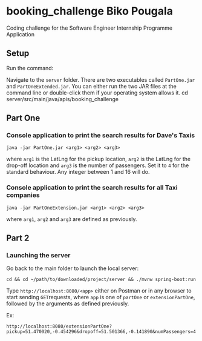 # booking_challenge Biko Pougala 
Coding challenge for the Software Engineer Internship Programme Application


## Setup
Run the command: 

Navigate to the `server` folder. There are two executables called `PartOne.jar` and `PartOneExtended.jar`.
You can either run the two JAR files at the command line or double-click them if your operating system allows it. 
cd server/src/main/java/apis/booking_challenge

## Part One 
### Console application to print the search results for Dave's Taxis

```
java -jar PartOne.jar <arg1> <arg2> <arg3>
``` 
where `arg1` is the LatLng for the pickup location, `arg2` is the LatLng for the drop-off location and `arg3` is the number 
of passengers. Set it to `4` for the standard behaviour. Any integer between 1 and 16 will do. 

### Console application to print the search results for all Taxi companies

```
java -jar PartOneExtension.jar <arg1> <arg2> <arg3>
```
where `arg1`, `arg2` and `arg3` are defined as previously. 

## Part 2
### Launching the server
Go back to the main folder to launch the local server: 
```
cd && cd ~/path/to/downloaded/project/server && ./mvnw spring-boot:run 
```
Type `http://localhost:8080/<app>` either on Postman or in any browser to start sending `GET`requests, where `app` is one of 
`partOne` or `extensionPartOne`, followed by the arguments as defined previously. 

Ex: 
```
http://localhost:8080/extensionPartOne?pickup=51.470020,-0.454296&dropoff=51.501366,-0.141890&numPassengers=4
```
